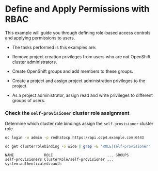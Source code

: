 
# Define and Apply Permissions with RBAC

This example will guide you through defining role-based access controls and applying permissions to users.

- The tasks performed is this examples are:

- Remove project creation privileges from users who are not OpenShift cluster administrators.
- Create OpenShift groups and add members to these groups.
- Create a project and assign project administration privileges to the project.
- As a project administrator, assign read and write privileges to different groups of users.

### Check the `self-provisioner` cluster role assignment

Determine which cluster role bindings assign the `self-provisioner` cluster role

```sh
oc login -u admin -p redhatocp https://api.ocp4.example.com:6443
```

```sh
oc get clusterrolebinding -o wide | grep -E 'ROLE|self-provisioner'
```
```
NAME              ROLE                         ... GROUPS                     
self-provisioners ClusterRole/self-provisioner ... system:authenticated:oauth
```



